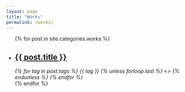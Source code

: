 ```yaml
---
layout: page
title: "Works"
permalink: /works/
---
```


<ul class="post-list">
  {% for post in site.categories.works %}
    <li>
      <!-- <span class="post-meta">{{ post.date | date: "%b %-d, %Y" }}</span> -->
      <div class="post-frame">
      <h2>
        <a class="post-link" href="{{ post.url | prepend: site.baseurl }}">{{ post.title }}</a>
      </h2>
      <em><span class="post-meta">
      	{% for tag in post.tags %}
      	{{ tag }}
      	{% unless forloop.last %}&nbsp;&lt;&gt;&nbsp;{% endunless %}
      	{% endfor %}
      </span></em>
  	</div>
    </li>
  {% endfor %}
</ul>